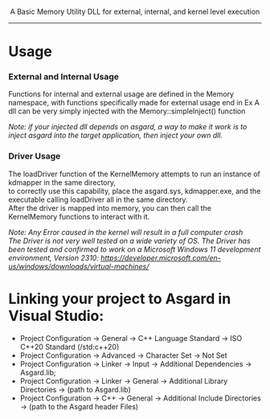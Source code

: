 <p align="center">A Basic Memory Utility DLL for external, internal, and kernel level execution</p>

---
# Usage
### External and Internal Usage
Functions for internal and external usage are defined in the Memory namespace, with functions specifically made for external usage end in Ex
A dll can be very simply injected with the Memory::simpleInject() function<br>

*Note: if your injected dll depends on asgard, a way to make it work is to inject asgard into the target application, then inject your own dll.*

### Driver Usage

The loadDriver function of the KernelMemory attempts to run an instance of kdmapper in the same directory,<br>
to correctly use this capability, place the asgard.sys, kdmapper.exe, and the executable calling loadDriver all in the same directory.<br>
After the driver is mapped into memory, you can then call the KernelMemory functions to interact with it.<br>

*Note: Any Error caused in the kernel will result in a full computer crash<br>The Driver is not very well tested on a wide variety of OS. The Driver has been tested and confirmed to work on a Microsoft Windows 11 development environment, Version 2310: https://developer.microsoft.com/en-us/windows/downloads/virtual-machines/*


# Linking your project to Asgard in Visual Studio:
- Project Configuration -> General -> C++ Language Standard -> ISO C++20 Standard (/std:c++20)
- Project Configuration -> Advanced -> Character Set -> Not Set
- Project Configuration -> Linker -> Input -> Additional Dependencies -> Asgard.lib;
- Project Configuration -> Linker -> General -> Additional Library Directories -> (path to Asgard.lib)
- Project Configuration -> C++ -> General -> Additional Include Directories -> (path to the Asgard header Files)

